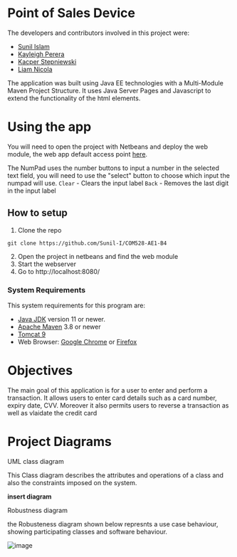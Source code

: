 
# Point of Sales Device
The developers and contributors involved in this project were:
- [Sunil Islam](https://github.com/Sunil-I)
- [Kayleigh Perera](https://github.com/KayleighPerera)
- [Kacper Stepniewski](https://github.com/eltonczlon123)
- [Liam Nicola](https://github.com/liamnicola)


The application was built using Java EE technologies with a Multi-Module Maven Project Structure. It uses Java Server Pages and Javascript to extend the functionality of the html elements.

# Using the app
You will need to open the project with Netbeans and deploy the web module, the web app default access point [here](http://localhost:8080/).

The NumPad uses the number buttons to input a number in the selected text field, you will need to use the "select" button to choose which input the numpad will use. 
`Clear` - Clears the input label
`Back` - Removes the last digit in the input label

## How to setup

1) Clone the repo
```shell
git clone https://github.com/Sunil-I/COM528-AE1-B4
```
2) Open the project in netbeans and find the web module
3) Start the webserver
4) Go to http://localhost:8080/ 
### System Requirements
This system requirements for this program are:
- [Java JDK](https://www.oracle.com/java/technologies/downloads/#java8) version 11 or newer.
- [Apache Maven](https://maven.apache.org/install.html) 3.8 or newer
- [Tomcat 9](https://tomcat.apache.org/download-90.cgi)
- Web Browser: [Google Chrome](https://www.google.co.uk/chrome/) or [Firefox](https://www.mozilla.org/en-GB/firefox/new/)

# Objectives
The main goal of this application is for a user to enter and perform a transaction. 
It allows users to enter card details such as a card number, expiry date, CVV.
Moreover it also permits users to reverse a transaction as well as vlaidate the credit card

# Project Diagrams

UML class diagram

This Class diagram describes the attributes and operations of a class and also the constraints imposed on the system.

**insert diagram**

Robustness diagram

the Robusteness diagram shown below represnts a use case behaviour, showing participating
classes and software behaviour.

![image](https://user-images.githubusercontent.com/71653944/141869418-7ab1f139-c016-470c-8767-3757bbf069f8.png)

